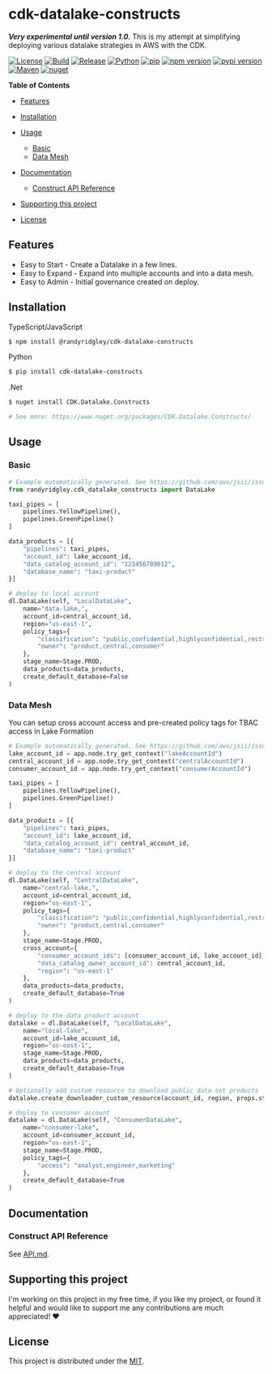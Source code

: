 # cdk-datalake-constructs  <!-- omit in toc -->

***Very experimental until version 1.0.***
This is my attempt at simplifying deploying various datalake strategies in AWS with the CDK.

[![License](https://img.shields.io/badge/License-MIT-green)](https://opensource.org/licenses/MIT)
[![Build](https://github.com/randyridgley/cdk-datalake-constructs/workflows/build/badge.svg)](https://github.com/randyridgley/cdk-datalake-constructs/workflows/build.yml)
[![Release](https://github.com/randyridgley/cdk-datalake-constructs/workflows/release/badge.svg)](https://github.com/randyridgley/cdk-datalake-constructs/workflows/release.yml)
[![Python](https://img.shields.io/pypi/pyversions/cdk-datalake-constructs)](https://pypi.org) [![pip](https://img.shields.io/badge/pip%20install-cdk--datalake--constructs-blue)](https://pypi.org/project/cdk-datalake-constructs/)
[![npm version](https://img.shields.io/npm/v/cdk-datalake-constructs)](https://www.npmjs.com/package/@randyridgley/cdk-datalake-constructs) [![pypi version](https://img.shields.io/pypi/v/cdk-datalake-constructs)](https://pypi.org/project/cdk-datalake-constructs/) [![Maven](https://img.shields.io/maven-central/v/io.github.randyridgley/cdk-datalake-constructs)](https://search.maven.org/search?q=a:cdk-datalake-constructs) [![nuget](https://img.shields.io/nuget/v/Cdk.Datalake.Constructs)](https://www.nuget.org/packages/Cdk.Datalake.Constructs/)

**Table of Contents**

* [Features](#features)
* [Installation](#installation)
* [Usage](#usage)

  * [Basic](#basic)
  * [Data Mesh](#data-mesh)
* [Documentation](#documentation)

  * [Construct API Reference](#construct-api-reference)
* [Supporting this project](#supporting-this-project)
* [License](#license)

## Features

* Easy to Start - Create a Datalake in a few lines.
* Easy to Expand - Expand into multiple accounts and into a data mesh.
* Easy to Admin - Initial governance created on deploy.

## Installation

TypeScript/JavaScript

```sh
$ npm install @randyridgley/cdk-datalake-constructs
```

Python

```sh
$ pip install cdk-datalake-constructs
```

.Net

```sh
$ nuget install CDK.Datalake.Constructs

# See more: https://www.nuget.org/packages/CDK.Datalake.Constructs/
```

## Usage

### Basic

```python
# Example automatically generated. See https://github.com/aws/jsii/issues/826
from randyridgley.cdk_datalake_constructs import DataLake

taxi_pipes = [
    pipelines.YellowPipeline(),
    pipelines.GreenPipeline()
]

data_products = [{
    "pipelines": taxi_pipes,
    "account_id": lake_account_id,
    "data_catalog_account_id": "123456789012",
    "database_name": "taxi-product"
}]

# deploy to local account
dl.DataLake(self, "LocalDataLake",
    name="data-lake,",
    account_id=central_account_id,
    region="us-east-1",
    policy_tags={
        "classification": "public,confidential,highlyconfidential,restricted,critical",
        "owner": "product,central,consumer"
    },
    stage_name=Stage.PROD,
    data_products=data_products,
    create_default_database=False
)
```

### Data Mesh

You can setup cross account access and pre-created policy tags for TBAC access in Lake Formation

```python
# Example automatically generated. See https://github.com/aws/jsii/issues/826
lake_account_id = app.node.try_get_context("lakeAccountId")
central_account_id = app.node.try_get_context("centralAccountId")
consumer_account_id = app.node.try_get_context("consumerAccountId")

taxi_pipes = [
    pipelines.YellowPipeline(),
    pipelines.GreenPipeline()
]

data_products = [{
    "pipelines": taxi_pipes,
    "account_id": lake_account_id,
    "data_catalog_account_id": central_account_id,
    "database_name": "taxi-product"
}]

# deploy to the central account
dl.DataLake(self, "CentralDataLake",
    name="central-lake,",
    account_id=central_account_id,
    region="us-east-1",
    policy_tags={
        "classification": "public,confidential,highlyconfidential,restricted,critical",
        "owner": "product,central,consumer"
    },
    stage_name=Stage.PROD,
    cross_account={
        "consumer_account_ids": [consumer_account_id, lake_account_id],
        "data_catalog_owner_account_id": central_account_id,
        "region": "us-east-1"
    },
    data_products=data_products,
    create_default_database=True
)

# deploy to the data product account
datalake = dl.DataLake(self, "LocalDataLake",
    name="local-lake",
    account_id=lake_account_id,
    region="us-east-1",
    stage_name=Stage.PROD,
    data_products=data_products,
    create_default_database=True
)

# Optionally add custom resource to download public data set products
datalake.create_downloader_custom_resource(account_id, region, props.stage_name)

# deploy to consumer account
datalake = dl.DataLake(self, "ConsumerDataLake",
    name="consumer-lake",
    account_id=consumer_account_id,
    region="us-east-1",
    stage_name=Stage.PROD,
    policy_tags={
        "access": "analyst,engineer,marketing"
    },
    create_default_database=True
)
```

## Documentation

### Construct API Reference

See [API.md](./API.md).

## Supporting this project

I'm working on this project in my free time, if you like my project, or found it helpful and would like to support me any contributions are much appreciated! ❤️

## License

This project is distributed under the [MIT](./LICENSE).
